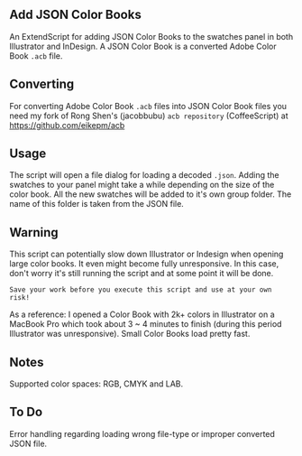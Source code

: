 ## Add JSON Color Books

An ExtendScript for adding JSON Color Books to the swatches panel in both Illustrator and InDesign. A JSON Color Book is a converted Adobe Color Book `.acb` file.

## Converting
For converting Adobe Color Book `.acb` files into JSON Color Book files you need my fork of Rong Shen's (jacobbubu) `acb repository` (CoffeeScript) at https://github.com/eikepm/acb

## Usage
The script will open a file dialog for loading a decoded `.json`. Adding the swatches to your panel might take a while depending on the size of the color book. All the new swatches will be added to it's own group folder. The name of this folder is taken from the JSON file.

## Warning
This script can potentially slow down Illustrator or Indesign when opening large color books. It even might become fully unresponsive. In this case, don't worry it's still running the script and at some point it will be done.

```
Save your work before you execute this script and use at your own risk!
```

As a reference: I opened a Color Book with 2k+ colors in Illustrator on a MacBook Pro which took about 3 ~ 4 minutes to finish (during this period Illustrator was unresponsive). Small Color Books load pretty fast.

## Notes
Supported color spaces: RGB, CMYK and LAB.

## To Do
Error handling regarding loading wrong file-type or improper converted JSON file.
